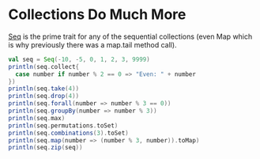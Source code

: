 Collections Do Much More
========================

[Seq](http://www.scala-lang.org/api/current/scala/collection/Seq.html) is the prime trait for any of the sequential collections (even Map which is why previously there was a map.tail method call).

```scala
val seq = Seq(-10, -5, 0, 1, 2, 3, 9999)
println(seq.collect{
  case number if number % 2 == 0 => "Even: " + number
})
println(seq.take(4))
println(seq.drop(4))
println(seq.forall(number => number % 3 == 0))
println(seq.groupBy(number => number % 3))
println(seq.max)
println(seq.permutations.toSet)
println(seq.combinations(3).toSet)
println(seq.map(number => (number % 3, number)).toMap)
println(seq.zip(seq))
```

